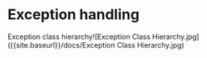 Exception handling
==================

Exception class hierarchy![Exception Class Hierarchy.jpg]({{site.baseurl}}/docs/Exception Class Hierarchy.jpg)

